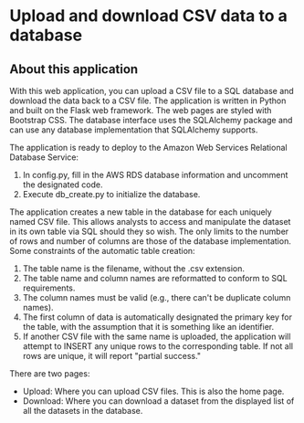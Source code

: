 # Upload and download CSV data to a database

## About this application
With this web application, you can upload a CSV file to a SQL database and download the data back to a CSV file. The application is written in Python and built on the Flask web framework. The web pages are styled with Bootstrap CSS. The database interface uses the SQLAlchemy package and can use any database implementation that SQLAlchemy supports. 

The application is ready to deploy to the Amazon Web Services Relational Database Service: 
1. In config.py, fill in the AWS RDS database information and uncomment the designated code. 
1. Execute db_create.py to initialize the database.

The application creates a new table in the database for each uniquely named CSV file. This allows analysts to access and manipulate the dataset in its own table via SQL should they so wish. The only limits to the number of rows and number of columns are those of the database implementation. Some constraints of the automatic table creation:
1. The table name is the filename, without the .csv extension.
1. The table name and column names are reformatted to conform to SQL requirements.
1. The column names must be valid (e.g., there can't be duplicate column names).
1. The first column of data is automatically designated the primary key for the table, with the assumption that it is something like an identifier.
1. If another CSV file with the same name is uploaded, the application will attempt to INSERT any unique rows to the corresponding table. If not all rows are unique, it will report "partial success." 

There are two pages: 
* Upload: Where you can upload CSV files. This is also the home page.
* Download: Where you can download a dataset from the displayed list of all the datasets in the database.
